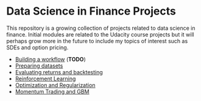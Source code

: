 # Data Science in Finance Projects

This repository is a growing collection of projects related to data science in finance. Initial modules are related to the Udacity course projects but it will perhaps grow more in the future to include my topics of interest such as SDEs and option pricing.

- [Building a workflow](./Building-a-workflow) (__TODO__)
- [Preparing datasets](./Preparing-datasets)
- [Evaluating returns and backtesting](./Evaluating-returns-and-backtesting)
- [Reinforcement Learning](./Reinforcement-Learning)
- [Optimization and Regularization](./Optimization-and-Regularization)
- [Momentum Trading and GBM](./Momentum-Trading-and-GBM)
